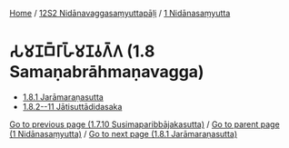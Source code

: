 
[Home](/) / [12S2 Nidānavaggasaṃyuttapāḷi](../../12S2.md) / [1 Nidānasaṃyutta](../1.md)

# 𑀲𑀫𑀡𑀩𑁆𑀭𑀸𑀳𑁆𑀫𑀡𑀯𑀕𑁆𑀕 (1.8 Samaṇabrāhmaṇavagga)

* [1.8.1 Jarāmaraṇasutta](1.8/1.8.1.md)
* [1.8.2--11 Jātisuttādidasaka](1.8/1.8.2--11.md)

[Go to previous page (1.7.10 Susimaparibbājakasutta)](1.7/1.7.10.md) / [Go to parent page (1 Nidānasaṃyutta)](../1.md) / [Go to next page (1.8.1 Jarāmaraṇasutta)](1.8/1.8.1.md)
